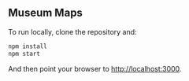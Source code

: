 ## Museum Maps

To run locally, clone the repository and:

```sh
npm install
npm start
```

And then point your browser to [http://localhost:3000](http://localhost:3000).
